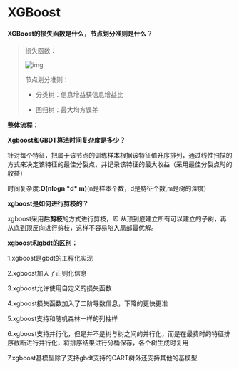 # XGBoost

#### XGBoost的损失函数是什么，节点划分准则是什么？

> 损失函数：
>
> ![img](https://github.com/AnchoretY/images/blob/master/blog/xgboost%E6%8D%9F%E5%A4%B1%E5%87%BD%E6%95%B0.png?raw=True)
>
>  节点划分准则：
>
> - 分类树：信息增益获信息增益比
>
> - 回归树：最大均方误差



**整体流程：**

**Xgboost和GBDT算法时间复杂度是多少？**

 针对每个特征，把属于该节点的训练样本根据该特征值升序排列，通过线性扫描的方式来决定该特征的最佳分裂点，并记录该特征的最大收益（采用最佳分裂点时的收益）

 时间复杂度:**O(nlogn \*d\* m)**(n是样本个数，d是特征个数,m是树的深度)

**xgboost是如何进行剪枝的？**

 xgboost采用**后剪枝**的方式进行剪枝，即 从顶到底建立所有可以建立的子树，再从底到顶反向进行剪枝，这样不容易陷入局部最优解。

**xgboost和gbdt的区别：**

 1.xgboost是gbdt的工程化实现

 2.xgboost加入了正则化信息

 3.xgboost允许使用自定义的损失函数

 4.xgboost损失函数加入了二阶导数信息，下降的更快更准

 5.xgboost支持和随机森林一样的列抽样

 6.xgboost支持并行化，但是并不是树与树之间的并行化，而是在最费时的特征排序截断进行并行化，将排序结果进行分桶保存，各个树生成时复用

 7.xgboost基模型除了支持gbdt支持的CART树外还支持其他的基模型
